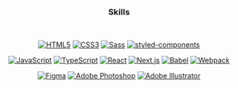 <!--
**inhwalee/inhwalee** is a ✨ _special_ ✨ repository because its `README.md` (this file) appears on your GitHub profile.

Here are some ideas to get you started:

- 🔭 I’m currently working on ...
- 🌱 I’m currently learning ...
- 👯 I’m looking to collaborate on ...
- 🤔 I’m looking for help with ...
- 💬 Ask me about ...
- 📫 How to reach me: ...
- 😄 Pronouns: ...
- ⚡ Fun fact: ...
-->

<h3 align="center"><b>Skills</b></h3>
</br>
<p align="center">
<a href="https://developer.mozilla.org/ko/docs/Web/HTML" rel="noreferrer" target="_blank"><img src="https://img.shields.io/badge/HTML5-E34F26?style=flat-square&logo=HTML5&logoColor=white" alt="HTML5"/></a>
<a href="https://developer.mozilla.org/ko/docs/Web/CSS/Reference" rel="noreferrer" target="_blank"><img src="https://img.shields.io/badge/CSS3-1572B6?style=flat-square&logo=CSS3&logoColor=white" alt="CSS3"/></a>
<a href="https://sass-lang.com/documentation" rel="noreferrer" target="_blank"><img src="https://img.shields.io/badge/Sass-CC6699?style=flat-square&logo=Sass&logoColor=white" alt="Sass"/></a>
<a href="https://styled-components.com/docs" rel="noreferrer" target="_blank"><img src="https://img.shields.io/badge/styled-components-DB7093?style=flat-square&logo=styled-components&logoColor=white" alt="styled-components"/></a>
</p>
<p align="center">
<a href="https://developer.mozilla.org/ko/docs/Web/JavaScript" rel="noreferrer" target="_blank"><img src="https://img.shields.io/badge/JavaScript-F7DF1E?style=flat-square&logo=JavaScript&logoColor=white" alt="JavaScript"/></a>
<a href="https://www.typescriptlang.org/" rel="noreferrer" target="_blank"><img src="https://img.shields.io/badge/TypeScript-3178C6?style=flat-square&logo=Typescript&logoColor=white" alt="TypeScript"></a>
<a href="https://reactjs.org/" rel="noreferrer" target="_blank"><img src="https://img.shields.io/badge/React-61DAFB?style=flat-square&logo=React&logoColor=black" alt="React"></a>
<a href="https://nextjs.org/" rel="noreferrer" target="_blank"><img src="https://img.shields.io/badge/Next.js-000000?style=flat-square&logo=Next.js&logoColor=white" alt="Next.js"></a>
<a href="https://babeljs.io/docs/en/" rel="noreferrer" target="_blank"><img src="https://img.shields.io/badge/Babel-F9DC3E?style=flat-square&logo=Babel&logoColor=white" alt="Babel"></a>
<a href="https://webpack.kr/concepts/" rel="noreferrer" target="_blank"><img src="https://img.shields.io/badge/Webpack-8DD6F9?style=flat-square&logo=Webpack&logoColor=white" alt="Webpack"></a>
</p>

<p align="center">
<a href="https://help.figma.com/hc/en-us" rel="noreferrer" target="_blank"><img src="https://img.shields.io/badge/Figma-F24E1E?style=flat-square&logo=Figma&logoColor=white" alt="Figma"></a>
<a href="https://www.adobe.com/kr/" rel="noreferrer" target="_blank"><img src="https://img.shields.io/badge/Adobe Photoshop-31A8FF?style=flat-square&logo=Adobe Photoshop&logoColor=white" alt="Adobe Photoshop"></a>
<a href="https://www.adobe.com/kr/" rel="noreferrer" target="_blank"><img src="https://img.shields.io/badge/Adobe Illustrator-FF9A00?style=flat-square&logo=Adobe Photoshop&logoColor=white" alt="Adobe Illustrator"></a>
<!-- <img src="https://img.shields.io/badge/Node.js-339933?style=flat-square&logo=Node.js&logoColor=white"/></a> &nbsp -->
<!-- <img src="https://img.shields.io/badge/Android-3DDC84?style=flat-square&logo=Android&logoColor=white"/></a> &nbsp -->
<!-- <img src="https://img.shields.io/badge/MongoDB-47A248?style=flat-square&logo=MongoDB&logoColor=white"/></a> &nbsp  -->
<!-- <img src="https://img.shields.io/badge/MySQL-4479A1?style=flat-square&logo=MySQL&logoColor=white"/></a> &nbsp  -->
<!-- <img src="https://img.shields.io/badge/c++-00599C?style=flat-square&logo=c%2B%2B&logoColor=white"/></a> &nbsp  -->
<!-- <img src="https://img.shields.io/badge/Amazon AWS-232F3E?style=flat-square&logo=Amazon%20AWS&logoColor=white"/></a> &nbsp -->
</p>
